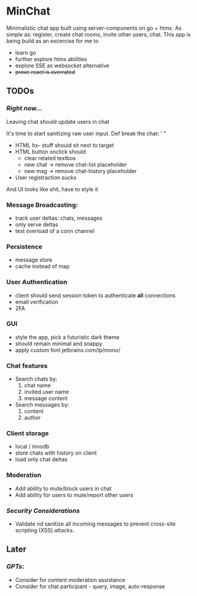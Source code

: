 # MinChat

Minimalistic chat app built using server-components on go + htmx.
As simple as: register, create chat rooms, invite other users, chat.
This app is being build as an excercise for me to 
- learn go
- further explore htmx abilities
- explore SSE as websocket alternative
- <s>prove react is overrated</s>

## TODOs

### *Right now...*

Leaving chat should update users in chat

It's time to start sanitizing raw user input.
Def break the chat: ' "

* HTML hx- stuff should sit next to target
* HTML button onclick should
    * clear related textbox
    * new chat -> remove chat-list placeholder
    * new msg -> remove chat-history placeholder
* User registraction sucks

And UI looks like shit, have to style it

### Message Broadcasting: 
- track user deltas: chats, messages
- only serve deltas
- test overload of a conn channel

### Persistence
- message store
- cache instead of map

### User Authentication
- client should send session token to authenticate __all__ connections
- email verification
- 2FA

### GUI
- style the app, pick a futuristic dark theme
- should remain minimal and snappy
- apply custom font jetbrains.com/lp/mono/

### Chat features
- Search chats by: 
    1. chat name
    2. invited user name
    3. message content
- Search messages by:
    1. content
    2. author

### Client storage
- local / innodb
- store chats with history on client
- load only chat deltas

### Moderation
- Add ability to mute/block users in chat
- Add ability for users to mute/report other users

### *Security Considerations*
- Validate nd sanitize all incoming messages to prevent cross-site scripting (XSS) attacks.

## Later

### *GPTs*:
- Consider for content moderation assistance
- Consider for chat participant - query, image, auto-response

